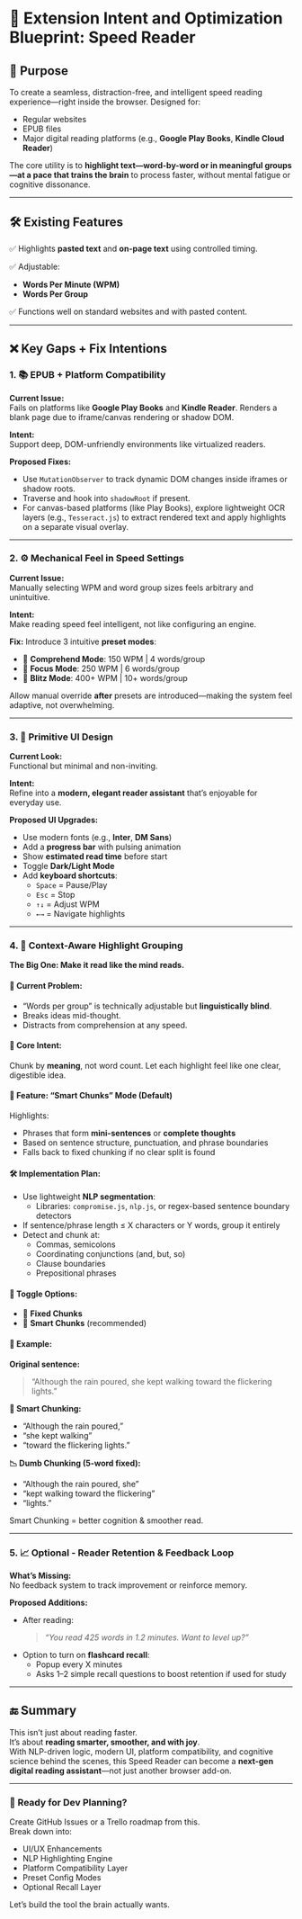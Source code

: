 # 🧠 Extension Intent and Optimization Blueprint: Speed Reader

## 🧭 Purpose
To create a seamless, distraction-free, and intelligent speed reading experience—right inside the browser. Designed for:
- Regular websites
- EPUB files
- Major digital reading platforms (e.g., **Google Play Books**, **Kindle Cloud Reader**)

The core utility is to **highlight text—word-by-word or in meaningful groups—at a pace that trains the brain** to process faster, without mental fatigue or cognitive dissonance.

---

## 🛠️ Existing Features

✅ Highlights **pasted text** and **on-page text** using controlled timing.

✅ Adjustable:
- **Words Per Minute (WPM)**
- **Words Per Group**

✅ Functions well on standard websites and with pasted content.

---

## ❌ Key Gaps + Fix Intentions

### 1. 📚 EPUB + Platform Compatibility

**Current Issue:**  
Fails on platforms like **Google Play Books** and **Kindle Reader**. Renders a blank page due to iframe/canvas rendering or shadow DOM.

**Intent:**  
Support deep, DOM-unfriendly environments like virtualized readers.

**Proposed Fixes:**
- Use `MutationObserver` to track dynamic DOM changes inside iframes or shadow roots.
- Traverse and hook into `shadowRoot` if present.
- For canvas-based platforms (like Play Books), explore lightweight OCR layers (e.g., `Tesseract.js`) to extract rendered text and apply highlights on a separate visual overlay.

---

### 2. ⚙️ Mechanical Feel in Speed Settings

**Current Issue:**  
Manually selecting WPM and word group sizes feels arbitrary and unintuitive.

**Intent:**  
Make reading speed feel intelligent, not like configuring an engine.

**Fix:**
Introduce 3 intuitive **preset modes**:
- 🐢 **Comprehend Mode**: 150 WPM | 4 words/group
- 🚶 **Focus Mode**: 250 WPM | 6 words/group
- 🚀 **Blitz Mode**: 400+ WPM | 10+ words/group

Allow manual override **after** presets are introduced—making the system feel adaptive, not overwhelming.

---

### 3. 🎨 Primitive UI Design

**Current Look:**  
Functional but minimal and non-inviting.

**Intent:**  
Refine into a **modern, elegant reader assistant** that’s enjoyable for everyday use.

**Proposed UI Upgrades:**
- Use modern fonts (e.g., **Inter**, **DM Sans**)
- Add a **progress bar** with pulsing animation
- Show **estimated read time** before start
- Toggle **Dark/Light Mode**
- Add **keyboard shortcuts**:
  - `Space` = Pause/Play  
  - `Esc` = Stop  
  - `↑↓` = Adjust WPM  
  - `←→` = Navigate highlights  

---

### 4. 🧠 Context-Aware Highlight Grouping

**The Big One: Make it read like the mind reads.**

#### 🧩 Current Problem:
- “Words per group” is technically adjustable but **linguistically blind**.
- Breaks ideas mid-thought.
- Distracts from comprehension at any speed.

#### 🎯 Core Intent:
Chunk by **meaning**, not word count. Let each highlight feel like one clear, digestible idea.

#### 🔧 Feature: “Smart Chunks” Mode (Default)
Highlights:
- Phrases that form **mini-sentences** or **complete thoughts**
- Based on sentence structure, punctuation, and phrase boundaries
- Falls back to fixed chunking if no clear split is found

#### 🛠️ Implementation Plan:
- Use lightweight **NLP segmentation**:
  - Libraries: `compromise.js`, `nlp.js`, or regex-based sentence boundary detectors
- If sentence/phrase length ≤ X characters or Y words, group it entirely
- Detect and chunk at:
  - Commas, semicolons
  - Coordinating conjunctions (and, but, so)
  - Clause boundaries
  - Prepositional phrases

#### 📌 Toggle Options:
- 🧱 **Fixed Chunks**
- 🧠 **Smart Chunks** (recommended)

#### 🧪 Example:
**Original sentence:**
> “Although the rain poured, she kept walking toward the flickering lights.”

**🧠 Smart Chunking:**
- “Although the rain poured,”  
- “she kept walking”  
- “toward the flickering lights.”

**📉 Dumb Chunking (5-word fixed):**
- “Although the rain poured, she”  
- “kept walking toward the flickering”  
- “lights.”

Smart Chunking = better cognition & smoother read.

---

### 5. 📈 Optional - Reader Retention & Feedback Loop

**What’s Missing:**  
No feedback system to track improvement or reinforce memory.

**Proposed Additions:**
- After reading:
  > _“You read 425 words in 1.2 minutes. Want to level up?”_
- Option to turn on **flashcard recall**:
  - Popup every X minutes
  - Asks 1–2 simple recall questions to boost retention if used for study

---

## 🔚 Summary

This isn’t just about reading faster.  
It’s about **reading smarter, smoother, and with joy**.  
With NLP-driven logic, modern UI, platform compatibility, and cognitive science behind the scenes, this Speed Reader can become a **next-gen digital reading assistant**—not just another browser add-on.

---

### 📂 Ready for Dev Planning?
Create GitHub Issues or a Trello roadmap from this.  
Break down into:  
- UI/UX Enhancements  
- NLP Highlighting Engine  
- Platform Compatibility Layer  
- Preset Config Modes  
- Optional Recall Layer

Let’s build the tool the brain actually wants.